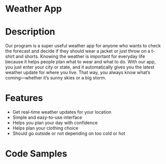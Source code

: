 # Weather App 
# Description 
Our program is a super useful weather app for anyone who wants to check the forecast and decide if they should wear a jacket or just throw on a t-shirt and shorts. Knowing the weather is important for everyday life because it helps people plan what to wear and what to do. With our app, you just enter your city or state, and it automatically gives you the latest weather update for where you live. That way, you always know what’s coming—whether it’s sunny skies or a big storm.
# Features 
- Get real-time weather updates for your location
- Simple and easy-to-use interface
- Helps you plan your day with confidence
- Helps plan your clothing choice
- Should go outside or not depending on too cold or hot

# Code Samples 
